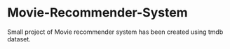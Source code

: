# Movie-Recommender-System
Small project of Movie recommender system has been created using tmdb dataset.
